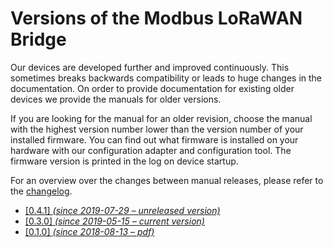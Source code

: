 # Versions of the Modbus LoRaWAN Bridge

Our devices are developed further and improved continuously. This sometimes breaks 
backwards compatibility or leads to huge changes in the documentation. On order to 
provide documentation for existing older devices we provide the manuals for older 
versions. 

If you are looking for the manual for an older revision, choose the manual with the
highest version number lower than the version number of your installed firmware. 
You can find out what firmware is installed on your hardware with our configuration 
adapter and configuration tool. The firmware version is printed in the log on device 
startup.

For an overview over the changes between manual releases, please refer to the 
[changelog](firmware.md#changelog).

* [[0.4.1] *(since 2019-07-29 &ndash; unreleased version)*](0.4.0)
* [[0.3.0] *(since 2019-05-15 &ndash; current version)*](./)
* [[0.1.0] *(since 2018-08-13 &ndash; pdf)*](0.1.0/lorawan-modbus-bridge_en_0.1.0.pdf)